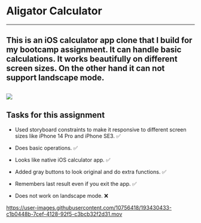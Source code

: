 # Aligator Calculator
---


This is an iOS calculator app clone that I build for my bootcamp assignment. It can handle basic calculations. It works beautifully on different screen sizes. On the other hand it can not support landscape mode. 
---


![](https://user-images.githubusercontent.com/10756418/193430299-45e08b75-1dd3-43db-a58b-605501168a2d.png)
---
## Tasks for this assignment 
- Used storyboard constraints to make it responsive to different screen sizes like iPhone 14 Pro and iPhone SE3. ✅

- Does basic operations. ✅

- Looks like native iOS calculator app. ✅

- Added gray buttons to look original and do extra functions. ✅

- Remembers last result even if you exit the app. ✅

- Does not work on landscape mode. ❌




https://user-images.githubusercontent.com/10756418/193430433-c1b0448b-7cef-4128-92f5-c3bcb32f2d31.mov








